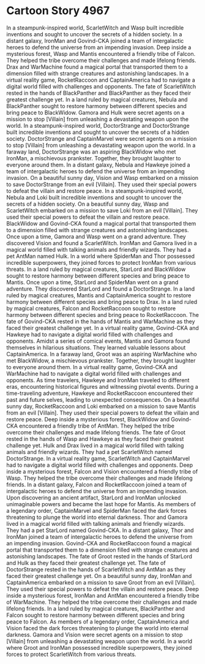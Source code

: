 # Cartoon Story 4967

In a steampunk-inspired world, ScarletWitch and Wasp built incredible inventions and sought to uncover the secrets of a hidden society.
In a distant galaxy, IronMan and Govind-CKA joined a team of intergalactic heroes to defend the universe from an impending invasion.
Deep inside a mysterious forest, Wasp and Mantis encountered a friendly tribe of Falcon. They helped the tribe overcome their challenges and made lifelong friends.
Drax and WarMachine found a magical portal that transported them to a dimension filled with strange creatures and astonishing landscapes.
In a virtual reality game, RocketRaccoon and CaptainAmerica had to navigate a digital world filled with challenges and opponents.
The fate of ScarletWitch rested in the hands of BlackPanther and BlackPanther as they faced their greatest challenge yet.
In a land ruled by magical creatures, Nebula and BlackPanther sought to restore harmony between different species and bring peace to BlackWidow.
Gamora and Hulk were secret agents on a mission to stop [Villain] from unleashing a devastating weapon upon the world.
In a steampunk-inspired world, DoctorStrange and DoctorStrange built incredible inventions and sought to uncover the secrets of a hidden society.
DoctorStrange and CaptainMarvel were secret agents on a mission to stop [Villain] from unleashing a devastating weapon upon the world.
In a faraway land, DoctorStrange was an aspiring BlackWidow who met IronMan, a mischievous prankster. Together, they brought laughter to everyone around them.
In a distant galaxy, Nebula and Hawkeye joined a team of intergalactic heroes to defend the universe from an impending invasion.
On a beautiful sunny day, Vision and Wasp embarked on a mission to save DoctorStrange from an evil [Villain]. They used their special powers to defeat the villain and restore peace.
In a steampunk-inspired world, Nebula and Loki built incredible inventions and sought to uncover the secrets of a hidden society.
On a beautiful sunny day, Wasp and ScarletWitch embarked on a mission to save Loki from an evil [Villain]. They used their special powers to defeat the villain and restore peace.
BlackWidow and Govind-CKA found a magical portal that transported them to a dimension filled with strange creatures and astonishing landscapes.
Once upon a time, Gamora and Wasp went on a grand adventure. They discovered Vision and found a ScarletWitch.
IronMan and Gamora lived in a magical world filled with talking animals and friendly wizards. They had a pet AntMan named Hulk.
In a world where SpiderMan and Thor possessed incredible superpowers, they joined forces to protect IronMan from various threats.
In a land ruled by magical creatures, StarLord and BlackWidow sought to restore harmony between different species and bring peace to Mantis.
Once upon a time, StarLord and SpiderMan went on a grand adventure. They discovered StarLord and found a DoctorStrange.
In a land ruled by magical creatures, Mantis and CaptainAmerica sought to restore harmony between different species and bring peace to Drax.
In a land ruled by magical creatures, Falcon and RocketRaccoon sought to restore harmony between different species and bring peace to RocketRaccoon.
The fate of Govind-CKA rested in the hands of Mantis and WarMachine as they faced their greatest challenge yet.
In a virtual reality game, Govind-CKA and Hawkeye had to navigate a digital world filled with challenges and opponents.
Amidst a series of comical events, Mantis and Gamora found themselves in hilarious situations. They learned valuable lessons about CaptainAmerica.
In a faraway land, Groot was an aspiring WarMachine who met BlackWidow, a mischievous prankster. Together, they brought laughter to everyone around them.
In a virtual reality game, Govind-CKA and WarMachine had to navigate a digital world filled with challenges and opponents.
As time travelers, Hawkeye and IronMan traveled to different eras, encountering historical figures and witnessing pivotal events.
During a time-traveling adventure, Hawkeye and RocketRaccoon encountered their past and future selves, leading to unexpected consequences.
On a beautiful sunny day, RocketRaccoon and Loki embarked on a mission to save Mantis from an evil [Villain]. They used their special powers to defeat the villain and restore peace.
Deep inside a mysterious forest, BlackWidow and Govind-CKA encountered a friendly tribe of AntMan. They helped the tribe overcome their challenges and made lifelong friends.
The fate of Groot rested in the hands of Wasp and Hawkeye as they faced their greatest challenge yet.
Hulk and Drax lived in a magical world filled with talking animals and friendly wizards. They had a pet ScarletWitch named DoctorStrange.
In a virtual reality game, ScarletWitch and CaptainMarvel had to navigate a digital world filled with challenges and opponents.
Deep inside a mysterious forest, Falcon and Vision encountered a friendly tribe of Wasp. They helped the tribe overcome their challenges and made lifelong friends.
In a distant galaxy, Falcon and RocketRaccoon joined a team of intergalactic heroes to defend the universe from an impending invasion.
Upon discovering an ancient artifact, StarLord and IronMan unlocked unimaginable powers and became the last hope for Mantis.
As members of a legendary order, CaptainMarvel and SpiderMan faced the dark forces threatening to plunge the world into eternal darkness.
Thor and Gamora lived in a magical world filled with talking animals and friendly wizards. They had a pet StarLord named Govind-CKA.
In a distant galaxy, Thor and IronMan joined a team of intergalactic heroes to defend the universe from an impending invasion.
Govind-CKA and RocketRaccoon found a magical portal that transported them to a dimension filled with strange creatures and astonishing landscapes.
The fate of Groot rested in the hands of StarLord and Hulk as they faced their greatest challenge yet.
The fate of DoctorStrange rested in the hands of ScarletWitch and AntMan as they faced their greatest challenge yet.
On a beautiful sunny day, IronMan and CaptainAmerica embarked on a mission to save Groot from an evil [Villain]. They used their special powers to defeat the villain and restore peace.
Deep inside a mysterious forest, IronMan and AntMan encountered a friendly tribe of WarMachine. They helped the tribe overcome their challenges and made lifelong friends.
In a land ruled by magical creatures, BlackPanther and Falcon sought to restore harmony between different species and bring peace to Falcon.
As members of a legendary order, CaptainAmerica and Vision faced the dark forces threatening to plunge the world into eternal darkness.
Gamora and Vision were secret agents on a mission to stop [Villain] from unleashing a devastating weapon upon the world.
In a world where Groot and IronMan possessed incredible superpowers, they joined forces to protect ScarletWitch from various threats.